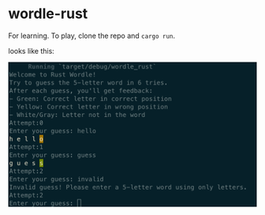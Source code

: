 # wordle-rust
For learning. To play, clone the repo and `cargo run`.

looks like this:

![Example](./resources/example.png)